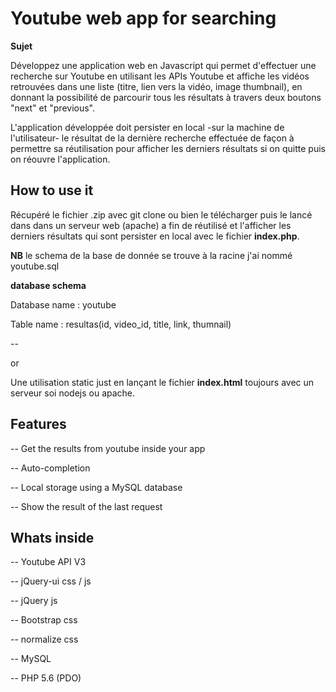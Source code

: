 **Youtube web app for searching**
=================================
**Sujet**

Développez une application web en Javascript qui permet d'effectuer une recherche sur Youtube en utilisant les APIs Youtube et affiche les vidéos retrouvées dans une liste (titre, lien vers la vidéo, image thumbnail), en donnant la possibilité de parcourir tous les résultats à travers deux boutons "next" et "previous". 

L'application développée doit persister en local -sur la machine de l'utilisateur-  le résultat de la dernière recherche effectuée de façon à permettre sa réutilisation pour afficher les derniers résultats si on quitte puis on réouvre l'application.

**How to use it**
-----------------
Récupéré le fichier .zip avec git clone ou bien le télécharger puis le lancé dans dans un serveur web (apache) a fin de réutilisé et l'afficher les derniers résultats qui sont persister en local avec le fichier **index.php**.

**NB** le schema de la base de donnée se trouve à la racine j'ai nommé youtube.sql

**database schema**

Database name : youtube

Table name : resultas(id, video_id, title, link, thumnail)

--

or

Une utilisation static just en lançant le fichier **index.html** toujours avec un serveur soi nodejs ou apache.

**Features**
--

-- Get the results from youtube inside your app

-- Auto-completion

-- Local storage using a MySQL database

-- Show the result of the last request

**Whats inside**
--
    
-- Youtube API V3

-- jQuery-ui css / js

-- jQuery js

-- Bootstrap css

-- normalize css

-- MySQL

-- PHP 5.6 (PDO)
